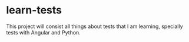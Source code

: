 # learn-tests

This project will consist all things about tests that I am learning, specially tests with Angular and Python.

